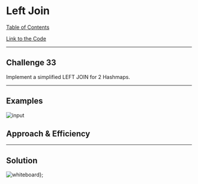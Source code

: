 # Left Join

[Table of Contents](../../../README.md)

[Link to the Code](./left-join.js)

---

## Challenge 33

Implement a simplified LEFT JOIN for 2 Hashmaps.

---

## Examples

![input](../../../assets/left_join/input.png)

## Approach & Efficiency


---

## Solution

![whiteboard}](../../../assets/left_join.png);
